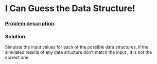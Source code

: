# I Can Guess the Data Structure!

### [Problem description](https://www.beecrowd.com.br/judge/en/problems/view/1340).

### Solution

Simulate the input values for each of the possible data structures. If the simulated results of any data structure don't match the input , it is not the correct one.